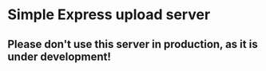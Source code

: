 # Simple Express upload server

## Please don't use this server in production, as it is under development!